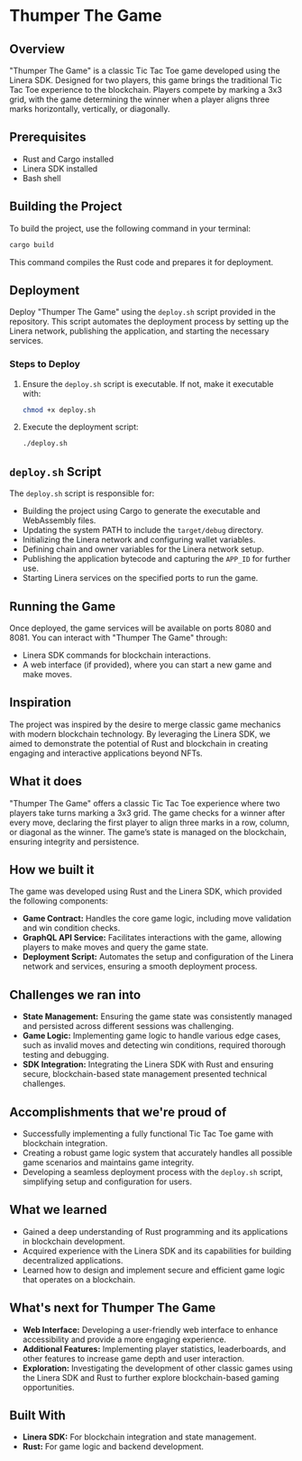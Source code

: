 # Thumper The Game

## Overview
"Thumper The Game" is a classic Tic Tac Toe game developed using the Linera SDK. Designed for two players, this game brings the traditional Tic Tac Toe experience to the blockchain. Players compete by marking a 3x3 grid, with the game determining the winner when a player aligns three marks horizontally, vertically, or diagonally.

## Prerequisites
- Rust and Cargo installed
- Linera SDK installed
- Bash shell

## Building the Project
To build the project, use the following command in your terminal:
```bash
cargo build
```
This command compiles the Rust code and prepares it for deployment.

## Deployment
Deploy "Thumper The Game" using the `deploy.sh` script provided in the repository. This script automates the deployment process by setting up the Linera network, publishing the application, and starting the necessary services.

### Steps to Deploy
1. Ensure the `deploy.sh` script is executable. If not, make it executable with:
    ```bash
    chmod +x deploy.sh
    ```
2. Execute the deployment script:
    ```bash
    ./deploy.sh
    ```

## `deploy.sh` Script
The `deploy.sh` script is responsible for:
- Building the project using Cargo to generate the executable and WebAssembly files.
- Updating the system PATH to include the `target/debug` directory.
- Initializing the Linera network and configuring wallet variables.
- Defining chain and owner variables for the Linera network setup.
- Publishing the application bytecode and capturing the `APP_ID` for further use.
- Starting Linera services on the specified ports to run the game.

## Running the Game
Once deployed, the game services will be available on ports 8080 and 8081. You can interact with "Thumper The Game" through:
- Linera SDK commands for blockchain interactions.
- A web interface (if provided), where you can start a new game and make moves.

## Inspiration
The project was inspired by the desire to merge classic game mechanics with modern blockchain technology. By leveraging the Linera SDK, we aimed to demonstrate the potential of Rust and blockchain in creating engaging and interactive applications beyond NFTs.

## What it does
"Thumper The Game" offers a classic Tic Tac Toe experience where two players take turns marking a 3x3 grid. The game checks for a winner after every move, declaring the first player to align three marks in a row, column, or diagonal as the winner. The game’s state is managed on the blockchain, ensuring integrity and persistence.

## How we built it
The game was developed using Rust and the Linera SDK, which provided the following components:
- **Game Contract:** Handles the core game logic, including move validation and win condition checks.
- **GraphQL API Service:** Facilitates interactions with the game, allowing players to make moves and query the game state.
- **Deployment Script:** Automates the setup and configuration of the Linera network and services, ensuring a smooth deployment process.

## Challenges we ran into
- **State Management:** Ensuring the game state was consistently managed and persisted across different sessions was challenging.
- **Game Logic:** Implementing game logic to handle various edge cases, such as invalid moves and detecting win conditions, required thorough testing and debugging.
- **SDK Integration:** Integrating the Linera SDK with Rust and ensuring secure, blockchain-based state management presented technical challenges.

## Accomplishments that we're proud of
- Successfully implementing a fully functional Tic Tac Toe game with blockchain integration.
- Creating a robust game logic system that accurately handles all possible game scenarios and maintains game integrity.
- Developing a seamless deployment process with the `deploy.sh` script, simplifying setup and configuration for users.

## What we learned
- Gained a deep understanding of Rust programming and its applications in blockchain development.
- Acquired experience with the Linera SDK and its capabilities for building decentralized applications.
- Learned how to design and implement secure and efficient game logic that operates on a blockchain.

## What's next for Thumper The Game
- **Web Interface:** Developing a user-friendly web interface to enhance accessibility and provide a more engaging experience.
- **Additional Features:** Implementing player statistics, leaderboards, and other features to increase game depth and user interaction.
- **Exploration:** Investigating the development of other classic games using the Linera SDK and Rust to further explore blockchain-based gaming opportunities.

## Built With
- **Linera SDK:** For blockchain integration and state management.
- **Rust:** For game logic and backend development.